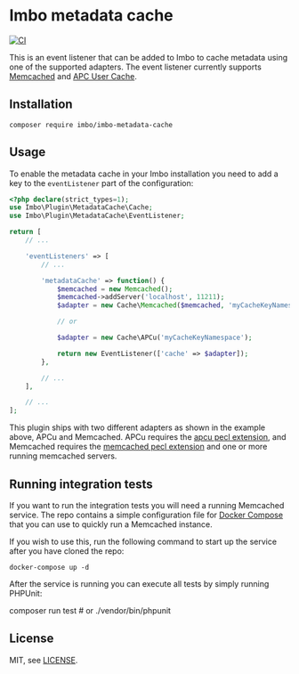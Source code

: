 # Imbo metadata cache

[![CI](https://github.com/imbo/imbo-metadata-cache/workflows/CI/badge.svg)](https://github.com/imbo/imbo-metadata-cache/actions?query=workflow%3ACI)

This is an event listener that can be added to Imbo to cache metadata using one of the supported adapters. The event listener currently supports [Memcached](https://memcached.org/) and [APC User Cache](https://www.php.net/manual/en/book.apcu.php).

## Installation

    composer require imbo/imbo-metadata-cache

## Usage

To enable the metadata cache in your Imbo installation you need to add a key to the `eventListener` part of the configuration:

```php
<?php declare(strict_types=1);
use Imbo\Plugin\MetadataCache\Cache;
use Imbo\Plugin\MetadataCache\EventListener;

return [
    // ...

    'eventListeners' => [
        // ...

        'metadataCache' => function() {
            $memcached = new Memcached();
            $memcached->addServer('localhost', 11211);
            $adapter = new Cache\Memcached($memcached, 'myCacheKeyNamespace');

            // or

            $adapter = new Cache\APCu('myCacheKeyNamespace');

            return new EventListener(['cache' => $adapter]);
        },

        // ...
    ],

    // ...
];
```

This plugin ships with two different adapters as shown in the example above, APCu and Memcached. APCu requires the [apcu pecl extension](https://pecl.php.net/package/apcu), and Memcached requires the [memcached pecl extension](https://pecl.php.net/package/memcached) and one or more running memcached servers.

## Running integration tests

If you want to run the integration tests you will need a running Memcached service. The repo contains a simple configuration file for [Docker Compose](https://docs.docker.com/compose/) that you can use to quickly run a Memcached instance.

If you wish to use this, run the following command to start up the service after you have cloned the repo:

    docker-compose up -d

After the service is running you can execute all tests by simply running PHPUnit:

composer run test # or ./vendor/bin/phpunit


## License

MIT, see [LICENSE](LICENSE).
